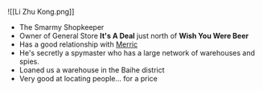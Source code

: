 ![[Li Zhu Kong.png]]

- The Smarmy Shopkeeper
- Owner of General Store **It's A Deal** just north of **Wish You Were Beer**
- Has a good relationship with [Merric](Merric)
- He's secretly a spymaster who has a large network of warehouses and spies.
- Loaned us a warehouse in the Baihe district
- Very good at locating people... for a price